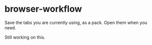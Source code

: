 # browser-workflow
Save the tabs you are currently using, as a pack. Open them when you need.

Still working on this.
